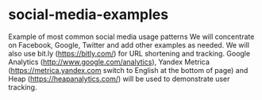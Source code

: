 # social-media-examples
Example of most common social media usage patterns
We will concentrate on Facebook, Google, Twitter and add other examples as needed.
We will also use bit.ly (https://bitly.com/) for URL shortening and tracking.
Google Analytics (http://www.google.com/analytics), Yandex Metrica (https://metrica.yandex.com switch to English at the bottom of page) and Heap (https://heapanalytics.com/) will be used to demonstrate user tracking.  
